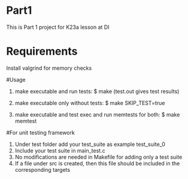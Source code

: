 # Part1
This is Part 1 project for K23a lesson at DI

# Requirements
Install valgrind for memory checks

#Usage
1. make executable and run tests:
$ make
(test.out gives test results)

2. make executable only without tests:
$ make SKIP_TEST=true

3. make executable and test exec and run memtests for both:
$ make memtest

#For unit testing framework
1. Under test folder add your test_suite as example test_suite_0
2. Include your test suite in main_test.c
3. No modifications are needed in Makefile for adding only a test suite
4. If a file under src is created, then this file should be included in the corresponding targets

